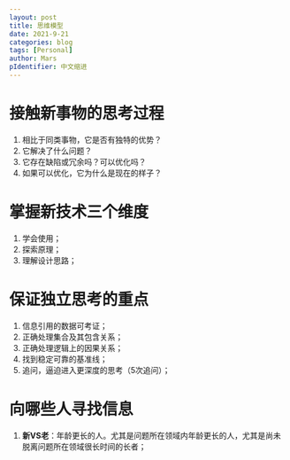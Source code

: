 ```yaml
---
layout: post
title: 思维模型
date: 2021-9-21
categories: blog
tags: [Personal]
author: Mars
pIdentifier: 中文缩进
---
```


# 接触新事物的思考过程

1. 相比于同类事物，它是否有独特的优势？
2. 它解决了什么问题？
3. 它存在缺陷或冗余吗？可以优化吗？
4. 如果可以优化，它为什么是现在的样子？

# 掌握新技术三个维度

1. 学会使用；
2. 探索原理；
3. 理解设计思路；

# 保证独立思考的重点

1. 信息引用的数据可考证；
2. 正确处理集合及其包含关系；
3. 正确处理逻辑上的因果关系；
4. 找到稳定可靠的基准线；
5. 追问，逼迫进入更深度的思考（5次追问）；

# 向哪些人寻找信息

1. **新VS老**：年龄更长的人。尤其是问题所在领域内年龄更长的人，尤其是尚未脱离问题所在领域很长时间的长者；